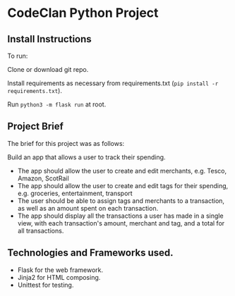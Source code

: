 # CodeClan Python Project

## Install Instructions

To run:

Clone or download git repo.

Install requirements as necessary from requirements.txt (```pip install -r requirements.txt```).

Run ```python3 -m flask run``` at root.

## Project Brief

The brief for this project was as follows:

Build an app that allows a user to track their spending.

* The app should allow the user to create and edit merchants, e.g. Tesco, Amazon, ScotRail
* The app should allow the user to create and edit tags for their spending, e.g. groceries, entertainment, transport
* The user should be able to assign tags and merchants to a transaction, as well as an amount spent on each transaction.
* The app should display all the transactions a user has made in a single view, with each transaction's amount, merchant and tag, and a total for all transactions.

## Technologies and Frameworks used.

* Flask for the web framework.
* Jinja2 for HTML composing.
* Unittest for testing.
